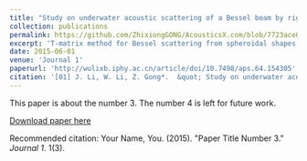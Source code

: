 ```yaml
---
title: "Study on underwater acoustic scattering of a Bessel beam by rigid objects with arbitrary shapes"
collection: publications
permalink: https://github.com/ZhixiongGONG/AcousticsX.com/blob/7723ace0bc8d5a3be6a27ed59c6978fdb301af63/files/Journal_01_2015APS_BesselSpheroid.pdf
excerpt: 'T-matrix method for Bessel scattering from spheroidal shapes.'
date: 2015-06-01
venue: 'Journal 1'
paperurl: 'http://wulixb.iphy.ac.cn/article/doi/10.7498/aps.64.154305'
citation: '[01] J. Li, W. Li, Z. Gong*.  &quot; Study on underwater acoustic scattering of a Bessel beam by rigid objects with arbitrary shapes.&quot; <i>Acta Phys. Sin.</i> 64(15) 154305. (2015)'
---
```

This paper is about the number 3. The number 4 is left for future work.

[Download paper here](files/Journal_01_2015APS_BesselSpheroid.pdf)

Recommended citation: Your Name, You. (2015). "Paper Title Number 3." <i>Journal 1</i>. 1(3).
